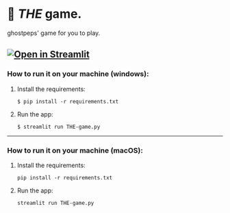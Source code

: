 # 🎈 *THE* game.

ghostpeps' game for you to play.

[![Open in Streamlit](https://static.streamlit.io/badges/streamlit_badge_black_white.svg)](https://ghostpeps.streamlit.app)
--------------------------------------------------------------------------------------------------------------------------------------------------------------------------------------------------------------------------------------------------------------------------------------------------------
### How to run it on your machine (windows):

1. Install the requirements:

   ```
   $ pip install -r requirements.txt
   ```

2. Run the app:

   ```
   $ streamlit run THE-game.py
   ```
--------------------------------------------------------------------------------------------------------------------------------------------------------------------------------------------------------------------------------------------------------------------------------------------------------
### How to run it on your machine (macOS):

1. Install the requirements:

   ```
   pip install -r requirements.txt
   ```

2. Run the app:

   ```
   streamlit run THE-game.py
   ```
